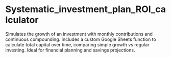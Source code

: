 # Systematic_investment_plan_ROI_calculator
Simulates the growth of an investment with monthly contributions and continuous compounding. Includes a custom Google Sheets function to calculate total capital over time, comparing simple growth vs regular investing. Ideal for financial planning and savings projections.
